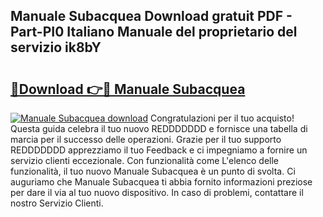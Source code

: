 ## Manuale Subacquea Download gratuit PDF - Part-PI0 Italiano Manuale del proprietario del servizio ik8bY

# <h2><a href="http://dffcen.blite.top/?on=Manuale+Subacquea">🔗Download 👉🔴 Manuale Subacquea</a></h2>

[![Manuale Subacquea download](https://i.imgur.com/lujVjoI.png)](http://dffcen.blite.top/?on=Manuale+Subacquea)
Congratulazioni per il tuo acquisto! Questa guida celebra il tuo nuovo REDDDDDDD e fornisce una tabella di marcia per il successo delle operazioni. Grazie per il tuo supporto REDDDDDDD apprezziamo il tuo Feedback e ci impegniamo a fornire un servizio clienti eccezionale. Con funzionalità come L'elenco delle funzionalità, il tuo nuovo Manuale Subacquea è un punto di svolta. Ci auguriamo che Manuale Subacquea ti abbia fornito informazioni preziose per dare il via al tuo nuovo dispositivo. In caso di problemi, contattare il nostro Servizio Clienti.
